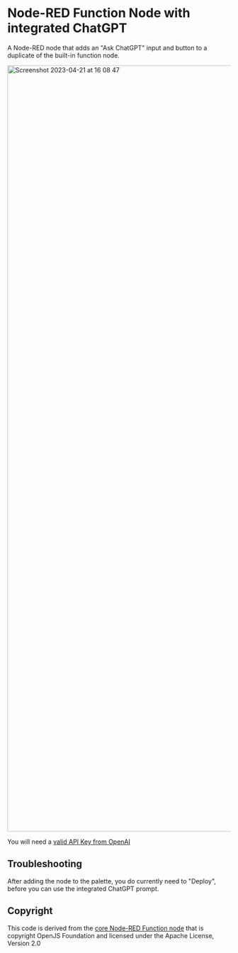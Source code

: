 # Node-RED Function Node with integrated ChatGPT

A Node-RED node that adds an "Ask ChatGPT" input and button to a duplicate of the built-in function node.

<img width="1728" alt="Screenshot 2023-04-21 at 16 08 47" src="https://user-images.githubusercontent.com/99246719/233671631-fefa36c1-6db4-4392-a057-314c16fd91b7.png">

You will need a [valid API Key from OpenAI](https://platform.openai.com/account/api-keys)

## Troubleshooting 

After adding the node to the palette, you do currently need
to "Deploy", before you can use the integrated ChatGPT prompt.


## Copyright

This code is derived from the [core Node-RED Function node](https://github.com/node-red/node-red/blob/master/packages/node_modules/%40node-red/nodes/core/function/10-function.js) that is copyright OpenJS Foundation and licensed under the Apache License, Version 2.0
